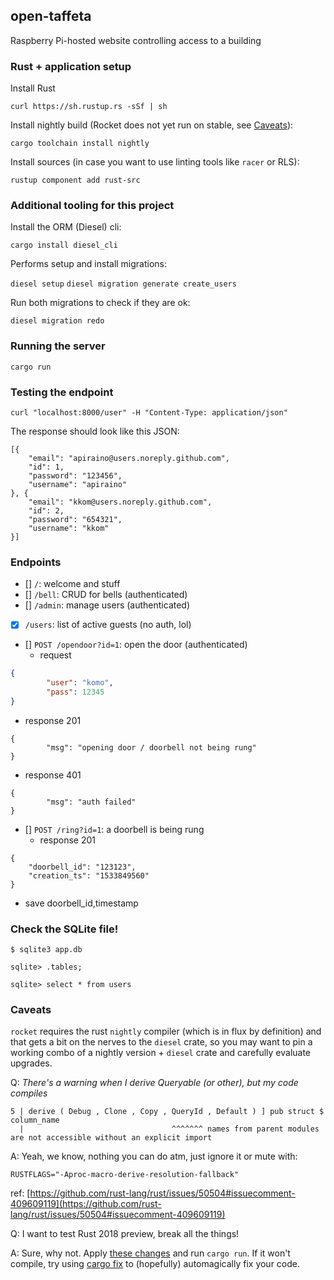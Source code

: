 ## open-taffeta
Raspberry Pi-hosted website controlling access to a building

### Rust + application setup

Install Rust

`curl https://sh.rustup.rs -sSf | sh`

Install nightly build (Rocket does not yet run on stable, see [Caveats](#caveats)):

`cargo toolchain install nightly`

Install sources (in case you want to use linting tools like `racer` or RLS):

`rustup component add rust-src`

### Additional tooling for this project

Install the ORM (Diesel) cli:

`cargo install diesel_cli`

Performs setup and install migrations:

`diesel setup`
`diesel migration generate create_users`

Run both migrations to check if they are ok:

`diesel migration redo`

### Running the server

`cargo run`

### Testing the endpoint

`curl "localhost:8000/user" -H "Content-Type: application/json"`

The response should look like this JSON:

```
[{
    "email": "apiraino@users.noreply.github.com",
    "id": 1,
    "password": "123456",
    "username": "apiraino"
}, {
    "email": "kkom@users.noreply.github.com",
    "id": 2,
    "password": "654321",
    "username": "kkom"
}]
```

### Endpoints

- [] `/`: welcome and stuff
- [] `/bell`: CRUD for bells (authenticated)
- [] `/admin`: manage users (authenticated)
- [x] `/users`: list of active guests (no auth, lol)
- [] `POST /opendoor?id=1`: open the door (authenticated)
  - request
``` json
{
        "user": "komo",
        "pass": 12345
}
```
  - response 201
```
{
        "msg": "opening door / doorbell not being rung"
}
```
  - response 401
```
{
        "msg": "auth failed"
}
```
- [] `POST /ring?id=1`: a doorbell is being rung
  - response 201
```
{
    "doorbell_id": "123123",
    "creation_ts": "1533849560"
}
```
  - save doorbell_id,timestamp

### Check the SQLite file!

`$ sqlite3 app.db`

`sqlite> .tables;`

`sqlite> select * from users`

### Caveats

`rocket` requires the rust `nightly` compiler (which is in flux by definition) and that gets a bit on the nerves to the `diesel` crate, so you may want to pin a working combo of a nightly version + `diesel` crate and carefully evaluate upgrades.

Q: *There's a warning when I derive Queryable (or other), but my code compiles*
```
5 | derive ( Debug , Clone , Copy , QueryId , Default ) ] pub struct $ column_name
  |                                 ^^^^^^^ names from parent modules are not accessible without an explicit import
```
A: Yeah, we know, nothing you can do atm, just ignore it or mute with:
```
RUSTFLAGS="-Aproc-macro-derive-resolution-fallback"
```
ref: [https://github.com/rust-lang/rust/issues/50504#issuecomment-409609119](https://github.com/rust-lang/rust/issues/50504#issuecomment-409609119)

Q: I want to test Rust 2018 preview, break all the things!

A: Sure, why not. Apply [these changes](https://www.ncameron.org/blog/how-to-help-test-the-2018-edition/) and run `cargo run`. If it won't compile, try using [cargo fix](https://rust-lang-nursery.github.io/edition-guide/editions/transitioning.html) to (hopefully) automagically fix your code.
